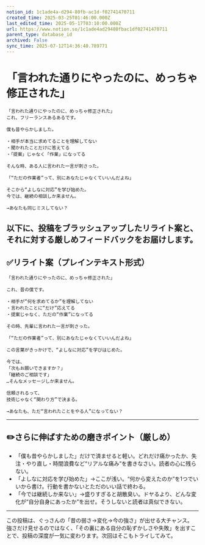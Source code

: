 ```yaml
---
notion_id: 1c1ade4a-d294-80fb-ac1d-f02741470711
created_time: 2025-03-25T01:46:00.000Z
last_edited_time: 2025-05-17T03:10:00.000Z
url: https://www.notion.so/1c1ade4ad29480fbac1df02741470711
parent_type: database_id
archived: False
sync_time: 2025-07-12T14:36:40.789771
---
```


# 「言われた通りにやったのに、めっちゃ修正された」

```plain text
「言われた通りにやったのに、めっちゃ修正された」
これ、フリーランスあるあるです。

僕も昔やらかしました。

・相手が本当に求めてることを理解してない
・聞かれたことだけに答えてる
・「提案」じゃなく「作業」になってる

そんな時、ある人に言われた一言が刺さった。

「“ただの作業者”って、別にあなたじゃなくていいんだよね」

そこから“よしなに対応”を学び始めた。
今では、継続の相談しか来ません。

→あなたも同じミスしてない？
```
以下に、投稿をブラッシュアップしたリライト案と、それに対する厳しめフィードバックをお届けします。
---
## ✅リライト案（プレインテキスト形式）
```plain text
「言われた通りにやったのに、めっちゃ修正された」

これ、昔の僕です。

・相手が“何を求めてるか”を理解してない
・言われたことに“だけ”応えてる
・提案じゃなく、ただの“作業”になってる

その時、先輩に言われた一言が刺さった。

「“ただの作業者”って、別にあなたじゃなくていいんだよね」

この言葉がきっかけで、“よしなに対応”を学びはじめた。

今では、
「次もお願いできますか？」
「継続のご相談です」
…そんなメッセージしか来ません。

信頼されるって、
技術じゃなく“関わり方”で決まる。

→あなたも、ただ“言われたことをやる人”になってない？

```
---
## ✏️さらに伸ばすための磨きポイント（厳しめ）
- 「僕も昔やらかしました」だけで済ませると軽い。どれだけ痛かったか、失注・やり直し・時間浪費など“リアルな痛み”を書きなさい。読者の心に残らない。
- 「よしなに対応を学び始めた」→ここが浅い。“何から変えたのか”を1つでいいから書け。行動を書かないとただのいい話で終わる。
- 「今では継続しか来ない」→盛りすぎると胡散臭い。ドヤるより、どんな変化が“自分自身にあったか”を出せ。そうしないと読者は真似できない。
---
この投稿は、ぐっさんの「昔の弱さ→変化→今の強さ」が出せる大チャンス。
強さだけ見せるのではなく、「その裏にある自分の恥ずかしさや失敗」を出すことで、投稿の深度が一気に変わります。次回はそこもトライしてみて。